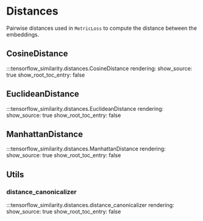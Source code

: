 # Distances

Pairwise distances used in `MetricLoss` to compute the distance between the embeddings.

## CosineDistance

:::tensorflow_similarity.distances.CosineDistance
    rendering:
        show_source: true
        show_root_toc_entry: false

## EuclideanDistance

:::tensorflow_similarity.distances.EuclideanDistance
    rendering:
        show_source: true
        show_root_toc_entry: false

## ManhattanDistance

:::tensorflow_similarity.distances.ManhattanDistance
    rendering:
        show_source: true
        show_root_toc_entry: false

## Utils

### distance_canonicalizer

:::tensorflow_similarity.distances.distance_canonicalizer
    rendering:
        show_source: true
        show_root_toc_entry: false
